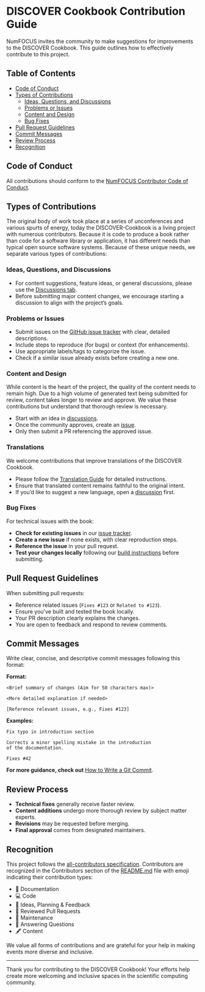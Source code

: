 # DISCOVER Cookbook Contribution Guide

NumFOCUS invites the community to make suggestions for improvements to the DISCOVER Cookbook. This guide outlines how to effectively contribute to this project.

## Table of Contents

- [Code of Conduct](#code-of-conduct)
- [Types of Contributions](#types-of-contributions)
  - [Ideas, Questions, and Discussions](#ideas-questions-and-discussions)
  - [Problems or Issues](#problems-or-issues)
  - [Content and Design](#content-and-design)
  - [Bug Fixes](#bug-fixes)
- [Pull Request Guidelines](#pull-request-guidelines)
- [Commit Messages](#commit-messages)
- [Review Process](#review-process)
- [Recognition](#recognition)

## Code of Conduct

All contributions should conform to the [NumFOCUS Contributor Code of Conduct](https://numfocus.org/code-of-conduct).

## Types of Contributions

The original body of work took place at a series of unconferences and various spurts of energy, today the DISCOVER-Cookbook is a living project with numerous contributors. Because it is code to produce a book rather than code for a software library or application, it has different needs than typical open source software systems. Because of these unique needs, we separate various types of contributions:

### Ideas, Questions, and Discussions

- For content suggestions, feature ideas, or general discussions, please use the [Discussions tab](https://github.com/numfocus/DISCOVER-Cookbook/discussions).
- Before submitting major content changes, we encourage starting a discussion to align with the project’s goals.

### Problems or Issues

- Submit issues on the [GitHub issue tracker](https://github.com/numfocus/DISCOVER-Cookbook/issues) with clear, detailed descriptions.
- Include steps to reproduce (for bugs) or context (for enhancements).
- Use appropriate labels/tags to categorize the issue.
- Check if a similar issue already exists before creating a new one.

### Content and Design

While content is the heart of the project, the quality of the content needs to remain high. Due to a high volume of generated text being submitted for review, content takes longer to review and approve. We value these contributions but understand that thorough review is necessary.

- Start with an idea in [discussions](https://github.com/numfocus/DISCOVER-Cookbook/discussions).
- Once the community approves, create an [issue](https://github.com/numfocus/DISCOVER-Cookbook/issues).
- Only then submit a PR referencing the approved issue.


### Translations

We welcome contributions that improve translations of the DISCOVER Cookbook.  

- Please follow the [Translation Guide](https://discover-cookbook.numfocus.org/translation_guide.html) for detailed instructions.  
- Ensure that translated content remains faithful to the original intent.  
- If you’d like to suggest a new language, open a [discussion](https://github.com/numfocus/DISCOVER-Cookbook/discussions) first.


### Bug Fixes

For technical issues with the book:

- **Check for existing issues** in our [issue tracker](https://github.com/numfocus/DISCOVER-Cookbook/issues).
- **Create a new issue** if none exists, with clear reproduction steps.
- **Reference the issue** in your pull request.
- **Test your changes locally** following our [build instructions](README.md) before submitting.

## Pull Request Guidelines

When submitting pull requests:

- Reference related issues (`Fixes #123` or `Related to #123`).
- Ensure you've built and tested the book locally.
- Your PR description clearly explains the changes.  
- You are open to feedback and respond to review comments.

## Commit Messages

Write clear, concise, and descriptive commit messages following this format:

**Format:**  
```
<Brief summary of changes (Aim for 50 characters max)>

<More detailed explanation if needed>

[Reference relevant issues, e.g., Fixes #123] 
```

**Examples:**
```
Fix typo in introduction section

Corrects a minor spelling mistake in the introduction 
of the documentation.

Fixes #42
```
**For more guidance, check out** [How to Write a Git Commit](https://cbea.ms/git-commit/).  
## Review Process

- **Technical fixes** generally receive faster review.
- **Content additions** undergo more thorough review by subject matter experts.
- **Revisions** may be requested before merging.
- **Final approval** comes from designated maintainers.

## Recognition

This project follows the [all-contributors specification](https://allcontributors.org/). Contributors are recognized in the Contributors section of the [README.md](README.md) file with emoji indicating their contribution types:

- 📖 Documentation
- 💻 Code
- 🤔 Ideas, Planning & Feedback
- 👀 Reviewed Pull Requests
- 🚧 Maintenance
- 💬 Answering Questions
- 🖋 Content

We value all forms of contributions and are grateful for your help in making events more diverse and inclusive.

---

Thank you for contributing to the DISCOVER Cookbook! Your efforts help create more welcoming and inclusive spaces in the scientific computing community.
